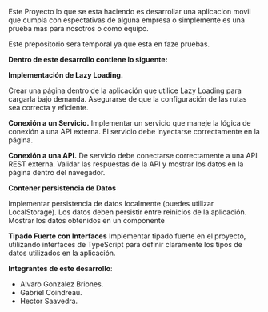 Este Proyecto lo que se esta haciendo es desarrollar una aplicacion movil que cumpla con espectativas de alguna empresa o simplemente es una prueba mas para nosotros o como equipo.

Este prepositorio sera temporal ya que esta en faze pruebas.

**Dentro de este desarrollo contiene lo siguente:**

**Implementación de Lazy Loading.**

Crear una página dentro de la aplicación que utilice Lazy Loading para cargarla bajo demanda.
Asegurarse de que la configuración de las rutas sea correcta y eficiente.

**Conexión a un Servicio.**
Implementar un servicio que maneje la lógica de conexión a una API externa.
El servicio debe inyectarse correctamente en la página.

**Conexión a una API.**
De servicio debe conectarse correctamente a una API REST externa.
Validar las respuestas de la API y mostrar los datos en la página dentro del navegador.


**Contener persistencia de Datos**

Implementar persistencia de datos localmente (puedes utilizar LocalStorage).
Los datos deben persistir entre reinicios de la aplicación.
Mostrar los datos obtenidos en un componente

**Tipado Fuerte con Interfaces**
Implementar tipado fuerte en el proyecto, utilizando interfaces de TypeScript para definir claramente los tipos de datos utilizados en la aplicación.

**Integrantes de este desarrollo**:

- Alvaro Gonzalez Briones.
- Gabriel Coindreau.
- Hector Saavedra.
